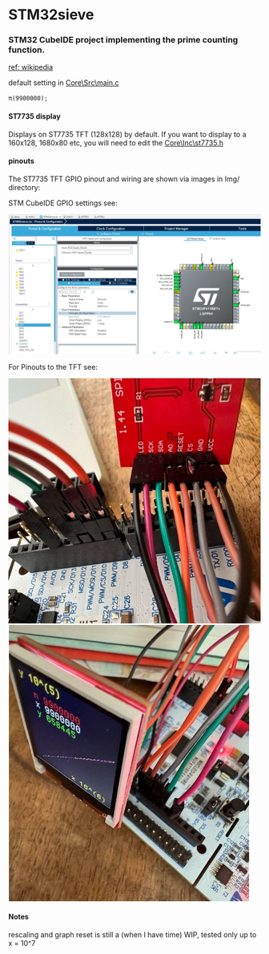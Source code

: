 # STM32sieve

### STM32 CubeIDE project implementing the prime counting function.
[ref: wikipedia](https://en.wikipedia.org/wiki/Prime-counting_function)

default setting in [Core\Src\main.c](Core\Inc\st7735.h)

    π(9900000); 


#### ST7735 display

Displays on ST7735 TFT (128x128) by default.
If you want to display to a 160x128, 1680x80 etc, you will need to edit the [Core\Inc\st7735.h](Core\Inc\st7735.h)

#### pinouts

The ST7735 TFT GPIO pinout and wiring are shown via images in Img/ directory:

STM CubeIDE GPIO settings see:

![STM CubeIDE GPIO settings](Img/wiring5.jpg?raw=true "on STM Nucleo-F411RE")

For Pinouts to the TFT see:

![Wiring to ST7735 TFT](Img/wiring3.jpeg?raw=true "128x128")
![Wiring to Nucleo](Img/wiring2.jpeg?raw=true "Nucleo-F411RE")

#### Notes
rescaling and graph reset is still a (when I have time) WIP, tested only up to x = 10^7
